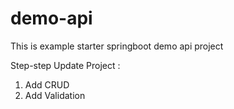 # demo-api

This is example starter springboot demo api project

Step-step Update Project :

1. Add CRUD
2. Add Validation
